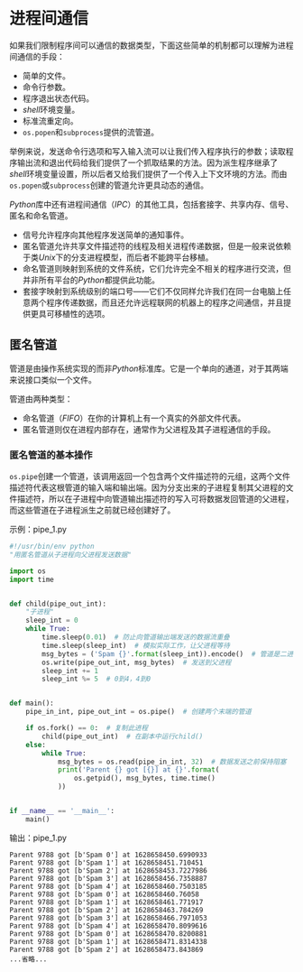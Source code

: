 # 进程间通信



如果我们限制程序间可以通信的数据类型，下面这些简单的机制都可以理解为进程间通信的手段：

- 简单的文件。
- 命令行参数。
- 程序退出状态代码。
- *shell*环境变量。
- 标准流重定向。
- `os.popen`和`subprocess`提供的流管道。

举例来说，发送命令行选项和写入输入流可以让我们传入程序执行的参数；读取程序输出流和退出代码给我们提供了一个抓取结果的方法。因为派生程序继承了*shell*环境变量设置，所以后者又给我们提供了一个传入上下文环境的方法。而由`os.popen`或`subprocess`创建的管道允许更具动态的通信。

*Python*库中还有进程间通信（*IPC*）的其他工具，包括套接字、共享内存、信号、匿名和命名管道。

- 信号允许程序向其他程序发送简单的通知事件。
- 匿名管道允许共享文件描述符的线程及相关进程传递数据，但是一般来说依赖于类*Unix*下的分支进程模型，而后者不能跨平台移植。
- 命名管道则映射到系统的文件系统，它们允许完全不相关的程序进行交流，但并非所有平台的*Python*都提供此功能。
- 套接字映射到系统级别的端口号——它们不仅同样允许我们在同一台电脑上任意两个程序传递数据，而且还允许远程联网的机器上的程序之间通信，并且提供更具可移植性的选项。



## 匿名管道

管道是由操作系统实现的而非*Python*标准库。它是一个单向的通道，对于其两端来说接口类似一个文件。

管道由两种类型：

- 命名管道（*FIFO*）在你的计算机上有一个真实的外部文件代表。
- 匿名管道则仅在进程内部存在，通常作为父进程及其子进程通信的手段。

### 匿名管道的基本操作

`os.pipe`创建一个管道，该调用返回一个包含两个文件描述符的元组，这两个文件描述符代表这根管道的输入端和输出端。因为分支出来的子进程复制其父进程的文件描述符，所以在子进程中向管道输出描述符的写入可将数据发回管道的父进程，而这些管道在子进程派生之前就已经创建好了。

示例：pipe_1.py

```python
#!/usr/bin/env python
"用匿名管道从子进程向父进程发送数据"

import os
import time


def child(pipe_out_int):
	"子进程"
	sleep_int = 0
	while True:
		time.sleep(0.01)  # 防止向管道输出端发送的数据流重叠
		time.sleep(sleep_int)  # 模拟实际工作，让父进程等待
		msg_bytes = ('Spam {}'.format(sleep_int)).encode()  # 管道是二进制字节
		os.write(pipe_out_int, msg_bytes)  # 发送到父进程
		sleep_int += 1
		sleep_int %= 5  # 0到4，4到0


def main():
	pipe_in_int, pipe_out_int = os.pipe()  # 创建两个末端的管道

	if os.fork() == 0:  # 复制此进程
		child(pipe_out_int)  # 在副本中运行child()
	else:
		while True:
			msg_bytes = os.read(pipe_in_int, 32)  # 数据发送之前保持阻塞
			print('Parent {} got [{}] at {}'.format(
				os.getpid(), msg_bytes, time.time()
			))


if __name__ == '__main__':
	main()
```

输出：pipe_1.py

```out
Parent 9788 got [b'Spam 0'] at 1628658450.6990933
Parent 9788 got [b'Spam 1'] at 1628658451.710451
Parent 9788 got [b'Spam 2'] at 1628658453.7227986
Parent 9788 got [b'Spam 3'] at 1628658456.7358887
Parent 9788 got [b'Spam 4'] at 1628658460.7503185
Parent 9788 got [b'Spam 0'] at 1628658460.76058
Parent 9788 got [b'Spam 1'] at 1628658461.771917
Parent 9788 got [b'Spam 2'] at 1628658463.784269
Parent 9788 got [b'Spam 3'] at 1628658466.7971053
Parent 9788 got [b'Spam 4'] at 1628658470.8099616
Parent 9788 got [b'Spam 0'] at 1628658470.8200881
Parent 9788 got [b'Spam 1'] at 1628658471.8314338
Parent 9788 got [b'Spam 2'] at 1628658473.843869
...省略...
```

